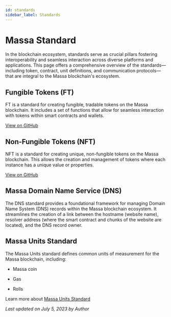 ```yaml
---
id: standards
sidebar_label: Standards
---
```


# Massa Standard

In the blockchain ecosystem, standards serve as crucial pillars fostering interoperability and seamless interaction across diverse platforms and applications. This page offers a comprehensive overview of the standards—including token, contract, unit definitions, and communication protocols—that are integral to the Massa blockchain's ecosystem.

## Fungible Tokens (FT)

FT is a standard for creating fungible, tradable tokens on the Massa blockchain. It includes a set of functions that allow for seamless interaction with tokens within smart contracts and wallets.

[View on GitHub](https://github.com/massalabs/massa-standards/tree/main/smart-contracts/assembly/contracts/FT)

## Non-Fungible Tokens (NFT)

NFT is a standard for creating unique, non-fungible tokens on the Massa blockchain. This allows the creation and management of tokens where each instance has a unique value or properties.

[View on GitHub](https://github.com/massalabs/massa-standards/tree/main/smart-contracts/assembly/contracts/NFT)

## Massa Domain Name Service (DNS)

The DNS standard provides a foundational framework for managing Domain Name System (DNS) records within the Massa blockchain ecosystem. It streamlines the creation of a link between the hostname (website name), resolver address (where the smart contract and chunks of the website are located), and the DNS record owner.

## Massa Units Standard
The Massa Units standard defines common units of measurement for the Massa blockchain, including:

- Massa coin

- Gas

- Rolls

Learn more about [Massa Units Standard](https://github.com/massalabs/massa-standards/blob/main/units.md)



*Last updated on July 5, 2023 by Author*
